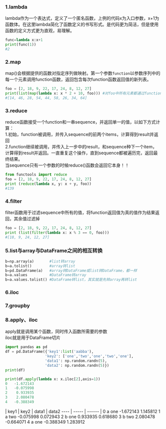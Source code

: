 ### 1.lambda
lambda作为一个表达式，定义了一个匿名函数，上例的代码x为入口参数，x+1为函数体。在这里lambda简化了函数定义的书写形式。是代码更为简洁，但是使用函数的定义方式更为直观，易理解。
```Python
func=lambda x:x+1
print(func(1))
#2
```
### 2.map
map()会根据提供的函数对指定序列做映射。第一个参数`function`以参数序列中的每一个元素调用function函数，返回包含每次function函数返回值的新列表。
```Python
foo = [2, 18, 9, 22, 17, 24, 8, 12, 27]
print(list(map(lambda x: x * 2 + 10, foo))) #对foo中所有元素都通过function函数后获得结果，就是一个映射关系
#[14, 46, 28, 54, 44, 58, 26, 34, 64]
```
### 3.reduce
reduce函数接受一个function和一串sequence，并返回单一的值，以如下方式计算：  
1.初始，function被调用，并传入sequence的前两个items，计算得到result并返回  
2.function继续被调用，并传入上一步中的result，和sequence种下一个item，计算得到result并返回。一直重复这个操作，直到sequence都被遍历完，返回最终结果。  
当sequence只有一个参数的时候reduce()函数会返回它本身！！
```Python
from functools import reduce
foo = [2, 18, 9, 22, 17, 24, 8, 12, 27]
print (reduce(lambda x, y: x + y, foo))
#139
```
### 4.filter
filter函数用于过滤sequence中所有的值，将function返回值为真的值作为结果返回，其余值过滤掉
```Python
foo = [2, 18, 9, 22, 17, 24, 8, 12, 27]
print (list(filter(lambda x: x % 3 == 0, foo)))
#[18, 9, 24, 12, 27]
```
### 5.list与array与DataFrame之间的相互转换
```Python
b=np.array(a)       #list转array
b=a.tolist()        #array转list
b=pd.DataFrame(a)   #array转DataFrame或list转DataFrame，都一样
b=a.values          #DataFrame转array
b=a.values.tolist() #DataFrame转list，其实就是先转array再转list
```
### 6.iloc

### 7.groupby

### 8.apply、iloc
apply就是调用某个函数，同时传入函数所需要的参数  
iloc就是用于DataFrame切片
```Python
import pandas as pd
df = pd.DataFrame({'key1':list('aabba'),
                  'key2': ['one','two','one','two','one'],
                  'data1': np.random.randn(5),
                  'data2': np.random.randn(5)})
print(df)

print(df.apply(lambda x: x.iloc[2],axis=1))
0   -1.672143
1   -0.075998
2    0.933935
3    2.080478
4   -0.388349
```

| key1 | key2 | data1 | data2
---- | ----- | ------ |
0	a	one	-1.672143	1.145812
1	a	two	-0.075998	0.072943
2	b	one	0.933935	0.618680
3	b	two	2.080478	-0.664071
4	a	one	-0.388349	1.283912
